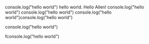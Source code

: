 console.log("hello world")
hello world. Hello Allen!
console.log("hello world")
console.log("hello world")
console.log("hello world")console.log("hello world")

console.log("hello world")

fconsole.log("hello world")


